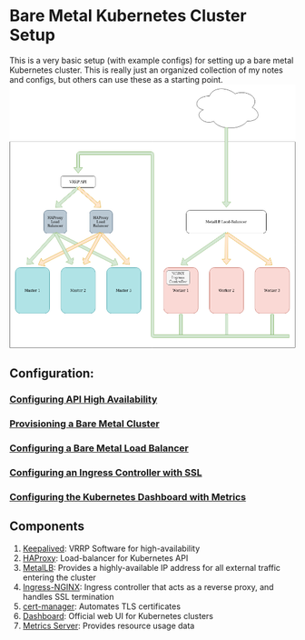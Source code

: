 # Bare Metal Kubernetes Cluster Setup

This is a very basic setup (with example configs) for setting up a bare metal Kubernetes cluster. This is really just an organized collection of my notes and configs, but others can use these as a starting point. 
![alt text](src/Bare-Metal-Kube.png)

## Configuration:
### [Configuring API High Availability](HA-API)
### [Provisioning a Bare Metal Cluster](Bare-Metal-Provision)
### [Configuring a Bare Metal Load Balancer](MetalLB)
### [Configuring an Ingress Controller with SSL](NGINX-ingress)
### [Configuring the Kubernetes Dashboard with Metrics](Dashboard)

## Components
1. [Keepalived](https://www.keepalived.org/): VRRP Software for high-availability
2. [HAProxy](https://www.haproxy.org/): Load-balancer for Kubernetes API
3. [MetalLB](https://metallb.universe.tf/): Provides a highly-available IP address for all external traffic entering the cluster
4. [Ingress-NGINX](https://kubernetes.github.io/ingress-nginx/): Ingress controller that acts as a reverse proxy, and handles SSL termination
5. [cert-manager](https://cert-manager.io/): Automates TLS certificates
6. [Dashboard](https://github.com/kubernetes/dashboard): Official web UI for Kubernetes clusters
7. [Metrics Server](https://github.com/kubernetes-sigs/metrics-server): Provides resource usage data


